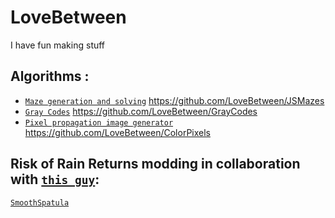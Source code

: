 # LoveBetween

I have fun making stuff

## Algorithms :

* [```Maze generation and solving```](https://lovebetween.github.io/JSMazes/) https://github.com/LoveBetween/JSMazes
* [```Gray Codes```](https://lovebetween.github.io/GrayCodes/) https://github.com/LoveBetween/GrayCodes
* [```Pixel propagation image generator```](https://lovebetween.github.io/ColorPixels/) https://github.com/LoveBetween/ColorPixels

## Risk of Rain Returns modding in collaboration with [```this guy```](https://github.com/gabriel-combe):

[```SmoothSpatula```](https://github.com/orgs/SmoothSpatula/repositories)

